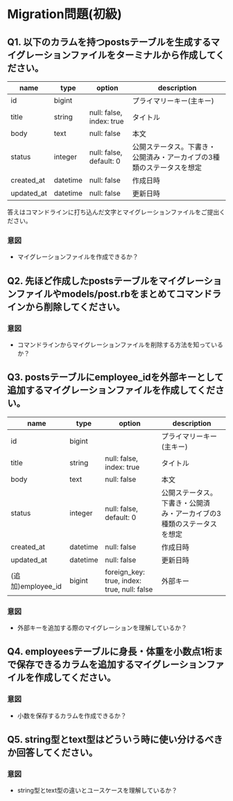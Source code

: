 # Migration問題(初級)

## Q1. 以下のカラムを持つpostsテーブルを生成するマイグレーションファイルをターミナルから作成してください。

|name|type|option|description|
| --- | --- | --- | --- |
|id|bigint||プライマリーキー(主キー)|
|title|string|null: false, index: true|タイトル|
|body|text|null: false|本文|
|status|integer|null: false, default: 0|公開ステータス。下書き・公開済み・アーカイブの3種類のステータスを想定|
|created_at|datetime|null: false|作成日時|
|updated_at|datetime|null: false|更新日時|

答えはコマンドラインに打ち込んだ文字とマイグレーションファイルをご提出ください。

### 意図

- マイグレーションファイルを作成できるか？

## Q2. 先ほど作成したpostsテーブルをマイグレーションファイルやmodels/post.rbをまとめてコマンドラインから削除してください。

### 意図

- コマンドラインからマイグレーションファイルを削除する方法を知っているか？

## Q3. postsテーブルにemployee_idを外部キーとして追加するマイグレーションファイルを作成してください。

|name|type|option|description|
| --- | --- | --- | --- |
|id|bigint||プライマリーキー(主キー)|
|title|string|null: false, index: true|タイトル|
|body|text|null: false|本文|
|status|integer|null: false, default: 0|公開ステータス。下書き・公開済み・アーカイブの3種類のステータスを想定|
|created_at|datetime|null: false|作成日時|
|updated_at|datetime|null: false|更新日時|
|(追加)employee_id|bigint|foreign_key: true, index: true, null: false|外部キー|

### 意図

- 外部キーを追加する際のマイグレーションを理解しているか？

## Q4. employeesテーブルに身長・体重を小数点1桁まで保存できるカラムを追加するマイグレーションファイルを作成してください。

### 意図

- 小数を保存するカラムを作成できるか？

## Q5. string型とtext型はどういう時に使い分けるべきか回答してください。

### 意図

- string型とtext型の違いとユースケースを理解しているか？
